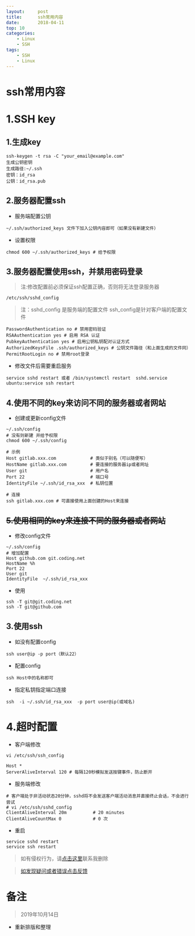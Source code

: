 ```yaml
---
layout:     post
title:      ssh常用内容
date:       2018-04-11
top: 10
categories:
    - Linux
    - SSH
tags:
    - SSH
    - Linux
---
```

# ssh常用内容
# 1.SSH key

## 1.生成key
```    
ssh-keygen -t rsa -C "your_email@example.com" 
生成公钥密钥
生成路径:~/.ssh
密钥：id_rsa
公钥：id_rsa.pub
```
## 2.服务器配置ssh
- 服务端配置公钥
```
~/.ssh/authorized_keys 文件下加入公钥内容即可（如果没有新建文件）
```

- 设置权限    

```
chmod 600 ~/.ssh/authorized_keys # 给予权限
```

## 3.服务器配置使用ssh，并禁用密码登录

>注:修改配置前必须保证ssh配置正确，否则将无法登录服务器

```    
/etc/ssh/sshd_config
```
>注：sshd_config 是服务端的配置文件 ssh_config是针对客户端的配置文件
```
PasswordAuthentication no # 禁用密码验证
RSAAuthentication yes # 启用 RSA 认证
PubkeyAuthentication yes # 启用公钥私钥配对认证方式
AuthorizedKeysFile .ssh/authorized_keys # 公钥文件路径（和上面生成的文件同）
PermitRootLogin no # 禁用root登录
```

- 修改文件后需要重启服务
```    
service sshd restart 或者 /bin/systemctl restart  sshd.service
ubuntu:service ssh restart
```
    
## 4.使用不同的key来访问不同的服务器或者网站

- 创建或更新config文件
```
~/.ssh/config
# 没有则新建 并给予权限 
chmod 600 ~/.ssh/config

# 示例
Host gitlab.xxx.com             # 类似于别名（可以随便写） 
HostName gitlab.xxx.com         # 要连接的服务器ip或者网址
User git                        # 用户名
Port 22                         # 端口号
IdentityFile ~/.ssh/id_rsa_xxx  # 私钥位置

# 连接
ssh gitlab.xxx.com # 可直接使用上面创建的Host来连接
```

## ~~5.使用相同的key来连接不同的服务器或者网站~~

- 修改config文件
```
~/.ssh/config
# 增加配置
Host github.com git.coding.net
HostName %h
Port 22
User git
IdentityFile  ~/.ssh/id_rsa_xxx
```

- 使用
```
ssh -T git@git.coding.net
ssh -T git@github.com
```
## 3.使用ssh

- 如没有配置config
```
ssh user@ip -p port（默认22）
```

- 配置config
```
ssh Host中的名称即可
```

- 指定私钥指定端口连接
```
ssh  -i ~/.ssh/id_rsa_xxx  -p port user@ip(或域名)
```

# 4.超时配置
- 客户端修改
```
vi /etc/ssh/ssh_config

Host *
ServerAliveInterval 120 # 每隔120秒模拟发送按键事件，防止断开
```
- 服务端修改
```
# 客户端处于非活动状态20分钟，sshd将不会发送客户端活动消息并直接终止会话，不会进行尝试
# vi /etc/ssh/sshd_config
ClientAliveInterval 20m          # 20 minutes
ClientAliveCountMax 0            # 0 次
```
- 重启
```
service sshd restart
service ssh restart
```

>如有侵权行为，请[点击这里](https://github.com/cooper-q/MattMeng_hexo/issues)联系我删除

>[如发现疑问或者错误点击反馈](https://github.com/cooper-q/MattMeng_hexo/issues)

# 备注
>2019年10月14日
- 重新排版和整理

